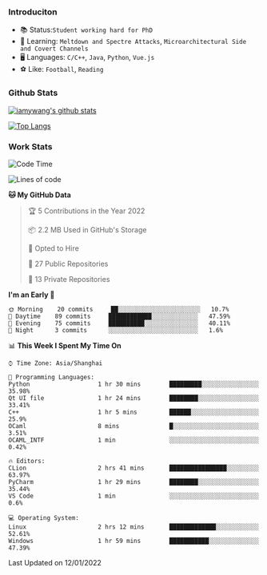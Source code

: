 ### Introduciton

- 📚 Status:`Student working hard for PhD`
- 🔎 Learning: `Meltdown and Spectre Attacks`, `Microarchitectural Side and Covert Channels`
- 🖥️ Languages: `C/C++`, `Java`, `Python`, `Vue.js`
- ⚽ Like: `Football`, `Reading`

### Github Stats

[![iamywang's github stats](https://github-readme-stats.vercel.app/api?username=iamywang&count_private=true&show_icons=true)]()

[![Top Langs](https://github-readme-stats.vercel.app/api/top-langs/?username=iamywang&layout=compact)]()

### Work Stats

<!--START_SECTION:waka-->
![Code Time](http://img.shields.io/badge/Code%20Time-71%20hrs%2053%20mins-blue)

![Lines of code](https://img.shields.io/badge/From%20Hello%20World%20I%27ve%20Written-538%20Thousand%20lines%20of%20code-blue)

**🐱 My GitHub Data** 

> 🏆 5 Contributions in the Year 2022
 > 
> 📦 2.2 MB Used in GitHub's Storage 
 > 
> 💼 Opted to Hire
 > 
> 📜 27 Public Repositories 
 > 
> 🔑 13 Private Repositories  
 > 
**I'm an Early 🐤** 

```text
🌞 Morning    20 commits     ██░░░░░░░░░░░░░░░░░░░░░░░   10.7% 
🌆 Daytime    89 commits     ████████████░░░░░░░░░░░░░   47.59% 
🌃 Evening    75 commits     ██████████░░░░░░░░░░░░░░░   40.11% 
🌙 Night      3 commits      ░░░░░░░░░░░░░░░░░░░░░░░░░   1.6%

```


📊 **This Week I Spent My Time On** 

```text
⌚︎ Time Zone: Asia/Shanghai

💬 Programming Languages: 
Python                   1 hr 30 mins        █████████░░░░░░░░░░░░░░░░   35.98% 
Qt UI file               1 hr 24 mins        ████████░░░░░░░░░░░░░░░░░   33.41% 
C++                      1 hr 5 mins         ██████░░░░░░░░░░░░░░░░░░░   25.9% 
OCaml                    8 mins              █░░░░░░░░░░░░░░░░░░░░░░░░   3.51% 
OCAML_INTF               1 min               ░░░░░░░░░░░░░░░░░░░░░░░░░   0.42%

🔥 Editors: 
CLion                    2 hrs 41 mins       ████████████████░░░░░░░░░   63.97% 
PyCharm                  1 hr 29 mins        ████████░░░░░░░░░░░░░░░░░   35.44% 
VS Code                  1 min               ░░░░░░░░░░░░░░░░░░░░░░░░░   0.6%

💻 Operating System: 
Linux                    2 hrs 12 mins       █████████████░░░░░░░░░░░░   52.61% 
Windows                  1 hr 59 mins        ███████████░░░░░░░░░░░░░░   47.39%

```


 Last Updated on 12/01/2022
<!--END_SECTION:waka-->
